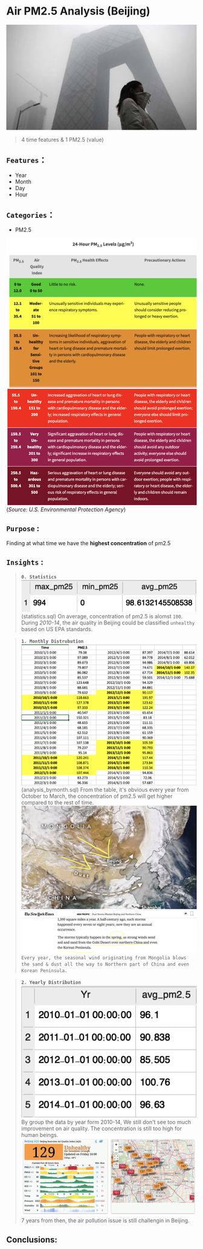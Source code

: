 # Air PM2.5 Analysis (Beijing)

![示意圖](./image/示意圖.png)

> 4 time features & 1 PM2.5 (value) 
## `Features`：
* Year 
* Month
* Day  
* Hour
## `Categories`：
* PM2.5

![1](./image/pm25_1.png)
![2](./image/pm25_2.png)
(*Source: U.S. Environmental Protection Agency*)

## `Purpose` :
Finding at what time we have the **highest concentration** of pm2.5
## `Insights` :
> **`0. Statistics`**
![statistics](./image/statistics.png) 
(statistics.sql)
On average, concentration of pm2.5 is alomst `100`. During *2010-14*, the air quality in Beijing could be classified `unhealthy` based on US EPA standards.

 > **`1. Monthly Distrubution`**
 ![月分析](./image/濃度月分析.png) 
(analysis_bymonth.sql)
From the table, it's obvious every year
from October to March, the concentration of pm2.5 will get higher compared to the rest of time.
![地圖](./image/pm2.5地圖.png)
![excerpt](./image/excerpt_nyt.png) 
`Every year, the seasonal wind originating from Mongolia blows the sand & dust all the way to Northern part of China and even Korean Peninsula.`

> **`2. Yearly Distribution`**
![年分析](./image/濃度年分析.png) 
By group the data by year form 2010-14, We still don't see too much improvement on air quality. The concentration is still too high for human beings.
![20210409](./image/20210409.png) 
7 years from then, the air pollution issue is still challengin in Beijing.

## Conclusions:




